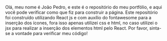 Olá, meu nome é João Pedro, e este é o repositório do meu portfólio, e aqui você pode verificar como que fiz para construir a página. Este repositório foi construído utilizando React js e com auxílio do fontawesome para a inserção dos ícones, fora isso apenas utilizei css e html, no caso utilizei o jsx para realizar a inserção dos elementos html pelo React. Por favor, sinta-se a vontade para verificar meu código!